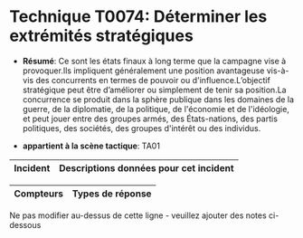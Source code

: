 # Technique T0074: Déterminer les extrémités stratégiques

* **Résumé**: Ce sont les états finaux à long terme que la campagne vise à provoquer.Ils impliquent généralement une position avantageuse vis-à-vis des concurrents en termes de pouvoir ou d'influence.L’objectif stratégique peut être d’améliorer ou simplement de tenir sa position.La concurrence se produit dans la sphère publique dans les domaines de la guerre, de la diplomatie, de la politique, de l'économie et de l'idéologie, et peut jouer entre des groupes armés, des États-nations, des partis politiques, des sociétés, des groupes d'intérêt ou des individus.

* **appartient à la scène tactique**: TA01


|Incident |Descriptions données pour cet incident |
|-------- |-------------------- |



|Compteurs |Types de réponse |
|-------- |-------------- |


Ne pas modifier au-dessus de cette ligne - veuillez ajouter des notes ci-dessous